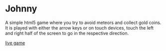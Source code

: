 Johnny
======
A simple html5 game where you try to avoid meteors and collect gold coins. It is played with either the arrow keys or on touch devices, touch the left and right half of the screen to go in the respective direction.

<a href="http://mcdaniele.github.io/johnny/index.html">live game</a>
